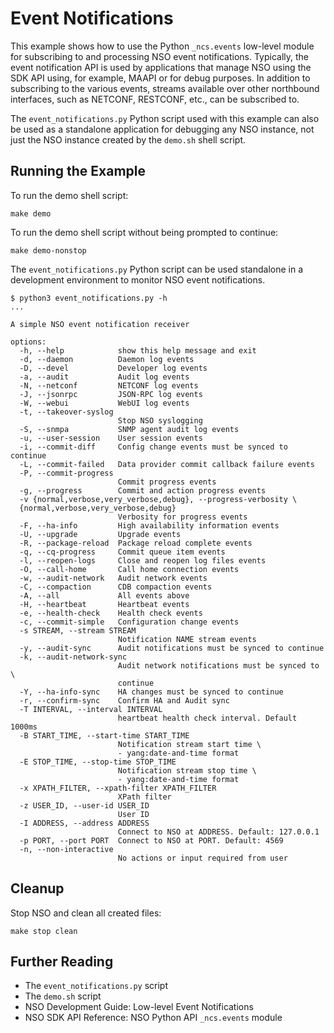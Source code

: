 Event Notifications
===================

This example shows how to use the Python `_ncs.events` low-level module for
subscribing to and processing NSO event notifications. Typically, the event
notification API is used by applications that manage NSO using the SDK API
using, for example, MAAPI or for debug purposes. In addition to subscribing to
the various events, streams available over other northbound interfaces, such as
NETCONF, RESTCONF, etc., can be subscribed to.

The `event_notifications.py` Python script used with this example can also be
used as a standalone application for debugging any NSO instance, not just the
NSO instance created by the `demo.sh` shell script.

Running the Example
-------------------

To run the demo shell script:

    make demo

To run the demo shell script without being prompted to continue:

    make demo-nonstop

The `event_notifications.py` Python script can be used standalone in a
development environment to monitor NSO event notifications.

    $ python3 event_notifications.py -h
    ...

    A simple NSO event notification receiver

    options:
      -h, --help            show this help message and exit
      -d, --daemon          Daemon log events
      -D, --devel           Developer log events
      -a, --audit           Audit log events
      -N, --netconf         NETCONF log events
      -J, --jsonrpc         JSON-RPC log events
      -W, --webui           WebUI log events
      -t, --takeover-syslog
                            Stop NSO syslogging
      -S, --snmpa           SNMP agent audit log events
      -u, --user-session    User session events
      -i, --commit-diff     Config change events must be synced to continue
      -L, --commit-failed   Data provider commit callback failure events
      -P, --commit-progress
                            Commit progress events
      -g, --progress        Commit and action progress events
      -v {normal,verbose,very_verbose,debug}, --progress-verbosity \
      {normal,verbose,very_verbose,debug}
                            Verbosity for progress events
      -F, --ha-info         High availability information events
      -U, --upgrade         Upgrade events
      -R, --package-reload  Package reload complete events
      -q, --cq-progress     Commit queue item events
      -l, --reopen-logs     Close and reopen log files events
      -O, --call-home       Call home connection events
      -w, --audit-network   Audit network events
      -C, --compaction      CDB compaction events
      -A, --all             All events above
      -H, --heartbeat       Heartbeat events
      -e, --health-check    Health check events
      -c, --commit-simple   Configuration change events
      -s STREAM, --stream STREAM
                            Notification NAME stream events
      -y, --audit-sync      Audit notifications must be synced to continue
      -k, --audit-network-sync
                            Audit network notifications must be synced to \
                            continue
      -Y, --ha-info-sync    HA changes must be synced to continue
      -r, --confirm-sync    Confirm HA and Audit sync
      -T INTERVAL, --interval INTERVAL
                            heartbeat health check interval. Default 1000ms
      -B START_TIME, --start-time START_TIME
                            Notification stream start time \
                            - yang:date-and-time format
      -E STOP_TIME, --stop-time STOP_TIME
                            Notification stream stop time \
                            - yang:date-and-time format
      -x XPATH_FILTER, --xpath-filter XPATH_FILTER
                            XPath filter
      -z USER_ID, --user-id USER_ID
                            User ID
      -I ADDRESS, --address ADDRESS
                            Connect to NSO at ADDRESS. Default: 127.0.0.1
      -p PORT, --port PORT  Connect to NSO at PORT. Default: 4569
      -n, --non-interactive
                            No actions or input required from user

Cleanup
-------

Stop NSO and clean all created files:

    make stop clean

Further Reading
---------------

+ The `event_notifications.py` script
+ The `demo.sh` script
+ NSO Development Guide: Low-level Event Notifications
+ NSO SDK API Reference: NSO Python API `_ncs.events` module
